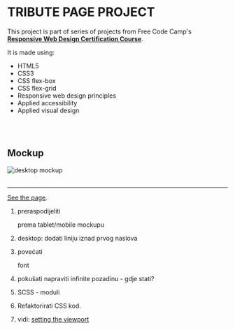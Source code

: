 # TRIBUTE PAGE PROJECT

This project is part of series of projects from Free Code Camp's [**Responsive Web Design Certification Course**](https://www.freecodecamp.org/learn/responsive-web-design/).
<br>

It is made using:

- HTML5
- CSS3
- CSS flex-box
- CSS flex-grid
- Responsive web design principles
- Applied accessibility
- Applied visual design

<br>
<br>

## Mockup

![desktop mockup](img/web-mockup.jpg)
<br>
<br>

---

[See the page](https://emarekica.github.io/tribute-page/).

1. preraspodijeliti <p> prema tablet/mobile mockupu
2. desktop: dodati liniju iznad prvog naslova
3. povećati <p> font
4. pokušati napraviti infinite pozadinu - gdje stati?
5. SCSS - moduli
6. Refaktorirati CSS kod.

7. vidi: [setting the viewport](https://www.w3schools.com/css/css_rwd_viewport.asp)
